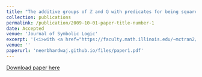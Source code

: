 ```yaml
---
title: "The additive groups of ℤ and ℚ with predicates for being square-free"
collection: publications
permalink: /publication/2009-10-01-paper-title-number-1
date: Accepted
venue: 'Journal of Symbolic Logic'
excerpt: '(<i>with <a href="https://faculty.math.illinois.edu/~mctran2/" target="_blank"> Minh Chieu Tran</a></i>). View one of our structures in the <a href="http://forkinganddividing.com/#_02_54" target="blank"> model theory universe</a>.'
venue: ''
paperurl: 'neerbhardwaj.github.io/files/paper1.pdf'
---
```





[Download paper here](neerbhardwaj.github.io/files/paper1.pdf)
